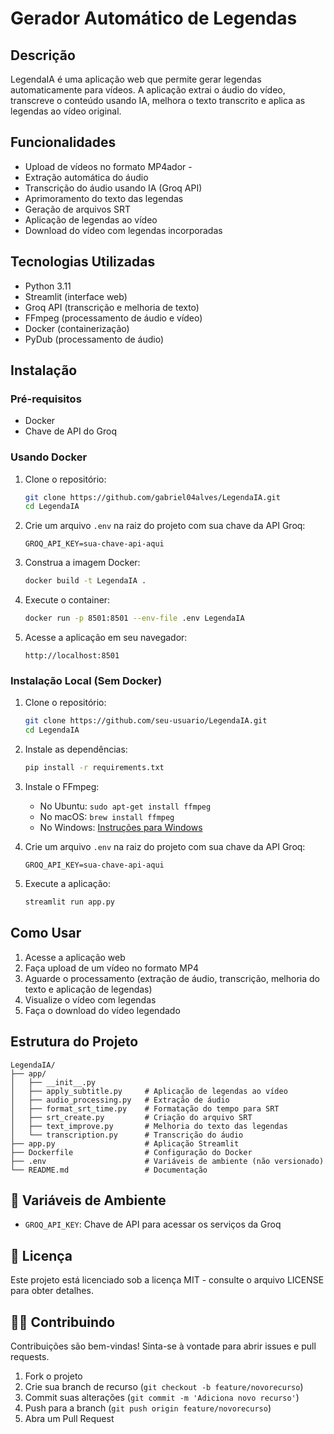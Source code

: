# Gerador Automático de Legendas

## Descrição

LegendaIA é uma aplicação web que permite gerar legendas automaticamente para vídeos. A aplicação extrai o áudio do vídeo, transcreve o conteúdo usando IA, melhora o texto transcrito e aplica as legendas ao vídeo original.

## Funcionalidades

- Upload de vídeos no formato MP4ador -
- Extração automática do áudio
- Transcrição do áudio usando IA (Groq API)
- Aprimoramento do texto das legendas
- Geração de arquivos SRT
- Aplicação de legendas ao vídeo
- Download do vídeo com legendas incorporadas

## Tecnologias Utilizadas

- Python 3.11
- Streamlit (interface web)
- Groq API (transcrição e melhoria de texto)
- FFmpeg (processamento de áudio e vídeo)
- Docker (containerização)
- PyDub (processamento de áudio)

## Instalação

### Pré-requisitos

- Docker
- Chave de API do Groq

### Usando Docker

1. Clone o repositório:

   ```bash
   git clone https://github.com/gabriel04alves/LegendaIA.git
   cd LegendaIA
   ```

2. Crie um arquivo `.env` na raiz do projeto com sua chave da API Groq:

   ```
   GROQ_API_KEY=sua-chave-api-aqui
   ```

3. Construa a imagem Docker:

   ```bash
   docker build -t LegendaIA .
   ```

4. Execute o container:

   ```bash
   docker run -p 8501:8501 --env-file .env LegendaIA
   ```

5. Acesse a aplicação em seu navegador:
   ```
   http://localhost:8501
   ```

### Instalação Local (Sem Docker)

1. Clone o repositório:

   ```bash
   git clone https://github.com/seu-usuario/LegendaIA.git
   cd LegendaIA
   ```

2. Instale as dependências:

   ```bash
   pip install -r requirements.txt
   ```

3. Instale o FFmpeg:

   - No Ubuntu: `sudo apt-get install ffmpeg`
   - No macOS: `brew install ffmpeg`
   - No Windows: [Instruções para Windows](https://ffmpeg.org/download.html)

4. Crie um arquivo `.env` na raiz do projeto com sua chave da API Groq:

   ```
   GROQ_API_KEY=sua-chave-api-aqui
   ```

5. Execute a aplicação:
   ```bash
   streamlit run app.py
   ```

## Como Usar

1. Acesse a aplicação web
2. Faça upload de um vídeo no formato MP4
3. Aguarde o processamento (extração de áudio, transcrição, melhoria do texto e aplicação de legendas)
4. Visualize o vídeo com legendas
5. Faça o download do vídeo legendado

## Estrutura do Projeto

```
LegendaIA/
├── app/
│   ├── __init__.py
│   ├── apply_subtitle.py     # Aplicação de legendas ao vídeo
│   ├── audio_processing.py   # Extração de áudio
│   ├── format_srt_time.py    # Formatação do tempo para SRT
│   ├── srt_create.py         # Criação do arquivo SRT
│   ├── text_improve.py       # Melhoria do texto das legendas
│   └── transcription.py      # Transcrição do áudio
├── app.py                    # Aplicação Streamlit
├── Dockerfile                # Configuração do Docker
├── .env                      # Variáveis de ambiente (não versionado)
└── README.md                 # Documentação
```

## 🔑 Variáveis de Ambiente

- `GROQ_API_KEY`: Chave de API para acessar os serviços da Groq

## 📄 Licença

Este projeto está licenciado sob a licença MIT - consulte o arquivo LICENSE para obter detalhes.

## 👨‍💻 Contribuindo

Contribuições são bem-vindas! Sinta-se à vontade para abrir issues e pull requests.

1. Fork o projeto
2. Crie sua branch de recurso (`git checkout -b feature/novorecurso`)
3. Commit suas alterações (`git commit -m 'Adiciona novo recurso'`)
4. Push para a branch (`git push origin feature/novorecurso`)
5. Abra um Pull Request
